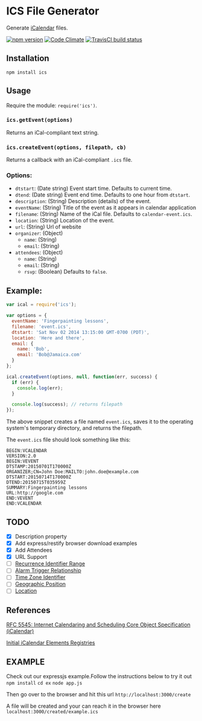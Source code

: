 ICS File Generator
==================

Generate [iCalendar](http://tools.ietf.org/html/rfc5545) files.

[![npm version](https://badge.fury.io/js/ics.svg)](http://badge.fury.io/js/ics)
[![Code Climate](https://codeclimate.com/github/adamgibbons/ics/badges/gpa.svg)](https://codeclimate.com/github/adamgibbons/ics)
[![TravisCI build status](https://travis-ci.org/adamgibbons/ics.svg?branch=master)](https://travis-ci.org/adamgibbons/ics.svg?branch=master)

## Installation

`npm install ics`

## Usage

Require the module: `require('ics')`.

### `ics.getEvent(options)`

Returns an iCal-compliant text string.

### `ics.createEvent(options, filepath, cb)`

Returns a callback with an iCal-compliant `.ics` file.

### Options:
- `dtstart`: (Date string) Event start time. Defaults to current time.
- `dtend`: (Date string) Event end time. Defaults to one hour from `dtstart`.
- `description`: (String) Description (details) of the event.
- `eventName`: (String) Title of the event as it appears in calendar application
- `filename`: (String) Name of the iCal file. Defaults to `calendar-event.ics`.
- `location`: (String) Location of the event.
- `url`: (String) Url of website
- `organizer`: (Object)
  - `name`: (String)
  - `email`: (String)
- `attendees`: (Object)
  - `name`: (String)
  - `email`: (String)
  - `rsvp`: (Boolean) Defaults to `false`.
## Example:

```javascript
var ical = require('ics');

var options = {
  eventName: 'Fingerpainting lessons',
  filename: 'event.ics',
  dtstart: 'Sat Nov 02 2014 13:15:00 GMT-0700 (PDT)',
  location: 'Here and there',
  email: {
    name: 'Bob',
    email: 'Bob@Jamaica.com'
  }
};

ical.createEvent(options, null, function(err, success) {
  if (err) {
    console.log(err);
  }

  console.log(success); // returns filepath
});
```

The above snippet creates a file named `event.ics`, saves it to the operating
system's temporary directory, and returns the filepath.

The `event.ics` file should look something like this:

```
BEGIN:VCALENDAR
VERSION:2.0
BEGIN:VEVENT
DTSTAMP:20150701T170000Z
ORGANIZER;CN=John Doe:MAILTO:john.doe@example.com
DTSTART:20150714T170000Z
DTEND:20150715T035959Z
SUMMARY:Fingerpainting lessons
URL:http://google.com
END:VEVENT
END:VCALENDAR
```

## TODO

- [x] Description property
- [x] Add express/restify browser download examples
- [x] Add Attendees
- [x] URL Support
- [ ] [Recurrence Identifier Range](http://tools.ietf.org/html/rfc5545#section-3.2.13)
- [ ] [Alarm Trigger Relationship](http://tools.ietf.org/html/rfc5545#section-3.2.14)
- [ ] [Time Zone Identifier](http://tools.ietf.org/html/rfc5545#section-3.2.19)
- [ ] [Geographic Position](http://tools.ietf.org/html/rfc5545#section-3.8.1.6)
- [ ] [Location](http://tools.ietf.org/html/rfc5545#section-3.8.1.7)

## References

[RFC 5545: Internet Calendaring and Scheduling Core Object Specification (iCalendar)](http://tools.ietf.org/html/rfc5545)

[Initial iCalendar Elements Registries](http://tools.ietf.org/html/rfc5545#section-8.3)

## EXAMPLE

Check out our expressjs example.Follow the instructions below to try it out
`npm install`
`cd ex`
`node app.js`

Then go over to the browser and hit this url
`http://localhost:3000/create`

A file will be created and your can reach it in the browser here 
`localhost:3000/created/example.ics`
